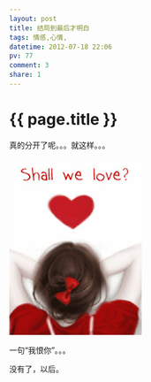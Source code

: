 ```yaml
---
layout: post
title: 结局到最后才明白
tags: 情感,心情,
datetime: 2012-07-18 22:06
pv: 77
comment: 3
share: 1
---
```


{{ page.title }}
================

 <p>真的分开了呢。。。就这样。。。</p><p><img src="/images/c995d143ad4bd113a26b9ea05aafa40f4afb05f9.jpg"                                    width="240" height="320" /></p><p>一句“我恨你”。。。</p><p>没有了，以后。</p> 

